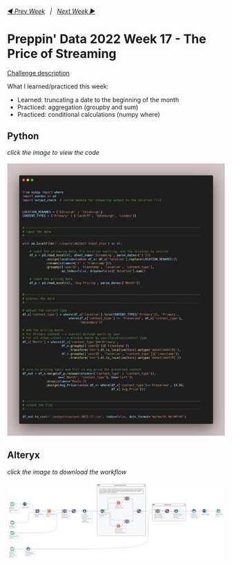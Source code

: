 <h6><a href="..\preppin-data-2022-16\README.md">◀  Prev Week</a>&nbsp;&nbsp;&nbsp;|&nbsp;&nbsp;&nbsp;<a href="..\preppin-data-2022-18\README.md">Next Week  ▶</a></h6>

# Preppin' Data 2022 Week 17 - The Price of Streaming

[Challenge description](https://preppindata.blogspot.com/2022/04/2022-week-17-price-of-streaming.html)

What I learned/practiced this week:
* Learned: truncating a date to the beginning of the month
* Practiced: aggregation (groupby and sum)
* Practiced: conditional calculations (numpy where)

## Python
<i>click the image to view the code</i><br>
<br>
<a href="preppin-data-2022-17.py">
<img src="img-python-code-2022-17.png?raw=true" alt="Python code">
</a>

## Alteryx
<i>click the image to download the workflow</i><br>
<br>
<a href="preppin-data-2022-17.yxzp">
<img src="img-alteryx-2022-17.png?raw=true" alt="Alteryx workflow">
</a>
